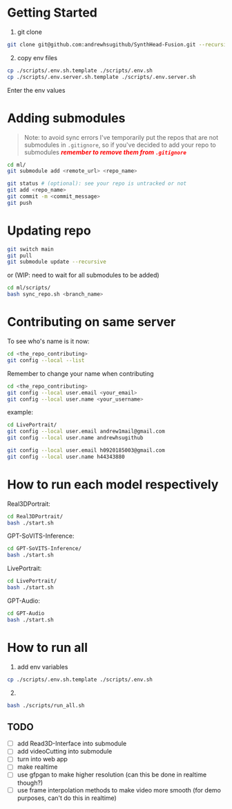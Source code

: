 ﻿# Getting Started

1. git clone

```bash
git clone git@github.com:andrewhsugithub/SynthHead-Fusion.git --recursive
```

2. copy env files

```bash
cp ./scripts/.env.sh.template ./scripts/.env.sh
cp ./scripts/.env.server.sh.template ./scripts/.env.server.sh
```

Enter the env values

# Adding submodules

> Note: to avoid sync errors I've temporarily put the repos that are not submodules in `.gitignore`, so if you've decided to add your repo to submodules <span style="color:red">**_remember to remove them from `.gitignore`_**</span>

```bash
cd ml/
git submodule add <remote_url> <repo_name>

git status # (optional): see your repo is untracked or not
git add <repo_name>
git commit -m <commit_message>
git push
```

# Updating repo

```bash
git switch main
git pull
git submodule update --recursive
```

or (WIP: need to wait for all submodules to be added)

```bash
cd ml/scripts/
bash sync_repo.sh <branch_name>
```

# Contributing on same server

To see who's name is it now:

```bash
cd <the_repo_contributing>
git config --local --list
```

Remember to change your name when contributing

```bash
cd <the_repo_contributing>
git config --local user.email <your_email>
git config --local user.name <your_username>
```

example:

```bash
cd LivePortrait/
git config --local user.email andrew1mail@gmail.com
git config --local user.name andrewhsugithub

git config --local user.email h0920185003@gmail.com
git config --local user.name h44343880
```

# How to run each model respectively

Real3DPortrait:

```bash
cd Real3DPortrait/
bash ./start.sh
```

GPT-SoVITS-Inference:

```bash
cd GPT-SoVITS-Inference/
bash ./start.sh
```

LivePortrait:

```bash
cd LivePortrait/
bash ./start.sh
```

GPT-Audio:

```bash
cd GPT-Audio
bash ./start.sh
```

# How to run all

1. add env variables

```bash
cp ./scripts/.env.sh.template ./scripts/.env.sh
```

2.

```bash
bash ./scripts/run_all.sh
```

## TODO

- [ ] add Read3D-Interface into submodule
- [ ] add videoCutting into submodule
- [ ] turn into web app
- [ ] make realtime
- [ ] use gfpgan to make higher resolution (can this be done in realtime though?)
- [ ] use frame interpolation methods to make video more smooth (for demo purposes, can't do this in realtime)
